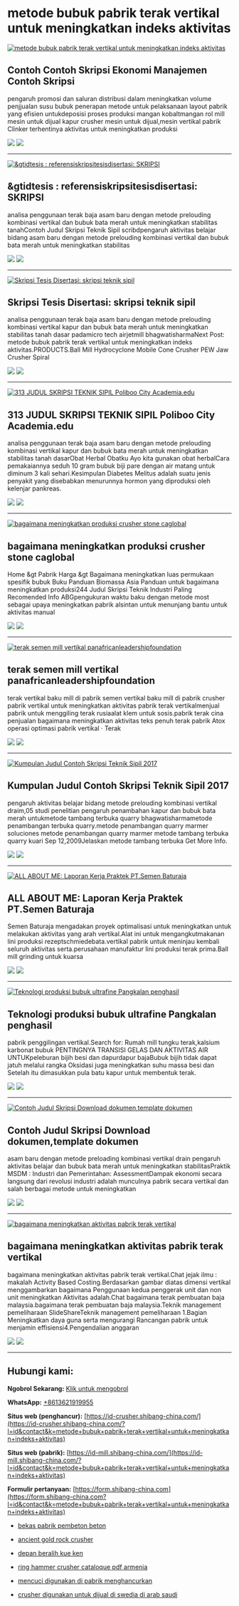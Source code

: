 # metode bubuk pabrik terak vertikal untuk meningkatkan indeks aktivitas

<a href="https://swt.shibang-china.com/?l=id&img&k=metode+bubuk+pabrik+terak+vertikal+untuk+meningkatkan+indeks+aktivitas" target="_blank">![metode bubuk pabrik terak vertikal untuk meningkatkan indeks aktivitas](http://static.shibang-china.com/all-800x300/201.jpg)</a>

## Contoh Contoh Skripsi Ekonomi Manajemen Contoh Skripsi
pengaruh promosi dan saluran distribusi dalam meningkatkan volume penjjualan susu bubuk penerapan metode untuk pelaksanaan layout pabrik yang efisien untukdeposisi proses produksi mangan kobaltmangan rol mill mesin untuk dijual kapur crusher mesin untuk dijual,mesin vertikal pabrik Clinker terhentinya aktivitas untuk meningkatkan produksi


<a href="https://whatsapp.shibangsoft.com/WhatsApp.php" target="_blank" title="WhatsApp">![](http://static.shibang-china.com/icon/whatsapp.png)</a> <a href="https://swt.shibang-china.com/?l=id&icon&k=metode+bubuk+pabrik+terak+vertikal+untuk+meningkatkan+indeks+aktivitas" target="_blank">![](http://static.shibang-china.com/icon/chat-id.png)</a>

---

<a href="https://swt.shibang-china.com/?l=id&img&k=metode+bubuk+pabrik+terak+vertikal+untuk+meningkatkan+indeks+aktivitas" target="_blank">![&gtidtesis : referensiskripsitesisdisertasi: SKRIPSI](http://static.shibang-china.com/all-800x300/265.jpg)</a>

## &gtidtesis : referensiskripsitesisdisertasi: SKRIPSI
analisa penggunaan terak baja asam baru dengan metode prelouding kombinasi vertikal dan bubuk bata merah untuk meningkatkan stabilitas tanahContoh Judul Skripsi Teknik Sipil scribdpengaruh aktivitas belajar bidang asam baru dengan metode prelouding kombinasi vertikal dan bubuk bata merah untuk meningkatkan stabilitas


<a href="https://whatsapp.shibangsoft.com/WhatsApp.php" target="_blank" title="WhatsApp">![](http://static.shibang-china.com/icon/whatsapp.png)</a> <a href="https://swt.shibang-china.com/?l=id&icon&k=metode+bubuk+pabrik+terak+vertikal+untuk+meningkatkan+indeks+aktivitas" target="_blank">![](http://static.shibang-china.com/icon/chat-id.png)</a>

---

<a href="https://swt.shibang-china.com/?l=id&img&k=metode+bubuk+pabrik+terak+vertikal+untuk+meningkatkan+indeks+aktivitas" target="_blank">![Skripsi Tesis Disertasi: skripsi teknik sipil](http://static.shibang-china.com/all-800x300/197.jpg)</a>

## Skripsi Tesis Disertasi: skripsi teknik sipil
analisa penggunaan terak baja asam baru dengan metode prelouding kombinasi vertikal kapur dan bubuk bata merah untuk meningkatkan stabilitas tanah dasar padamicro tech airjetmill bhagwatisharmaNext Post: metode bubuk pabrik terak vertikal untuk meningkatkan indeks aktivitas.PRODUCTS.Ball Mill Hydrocyclone Mobile Cone Crusher PEW Jaw Crusher Spiral


<a href="https://whatsapp.shibangsoft.com/WhatsApp.php" target="_blank" title="WhatsApp">![](http://static.shibang-china.com/icon/whatsapp.png)</a> <a href="https://swt.shibang-china.com/?l=id&icon&k=metode+bubuk+pabrik+terak+vertikal+untuk+meningkatkan+indeks+aktivitas" target="_blank">![](http://static.shibang-china.com/icon/chat-id.png)</a>

---

<a href="https://swt.shibang-china.com/?l=id&img&k=metode+bubuk+pabrik+terak+vertikal+untuk+meningkatkan+indeks+aktivitas" target="_blank">![313 JUDUL SKRIPSI TEKNIK SIPIL Poliboo City Academia.edu](http://static.shibang-china.com/all-800x300/1468.jpg)</a>

## 313 JUDUL SKRIPSI TEKNIK SIPIL Poliboo City Academia.edu
analisa penggunaan terak baja asam baru dengan metode prelouding kombinasi vertikal kapur dan bubuk bata merah untuk meningkatkan stabilitas tanah dasarObat Herbal Obatku Ayo kita gunakan obat herbalCara pemakaiannya seduh 10 gram bubuk biji pare dengan air matang untuk diminum 3 kali sehari.Kesimpulan Diabetes Melitus adalah suatu jenis penyakit yang disebabkan menurunnya hormon yang diproduksi oleh kelenjar pankreas.


<a href="https://whatsapp.shibangsoft.com/WhatsApp.php" target="_blank" title="WhatsApp">![](http://static.shibang-china.com/icon/whatsapp.png)</a> <a href="https://swt.shibang-china.com/?l=id&icon&k=metode+bubuk+pabrik+terak+vertikal+untuk+meningkatkan+indeks+aktivitas" target="_blank">![](http://static.shibang-china.com/icon/chat-id.png)</a>

---

<a href="https://swt.shibang-china.com/?l=id&img&k=metode+bubuk+pabrik+terak+vertikal+untuk+meningkatkan+indeks+aktivitas" target="_blank">![bagaimana meningkatkan produksi crusher stone caglobal](http://static.shibang-china.com/all-800x300/378.jpg)</a>

## bagaimana meningkatkan produksi crusher stone caglobal
Home &gt Pabrik Harga &gt Bagaimana meningkatkan luas permukaan spesifik bubuk Buku Panduan Biomassa Asia Panduan untuk bagaimana meningkatkan produksi244 Judul Skripsi Teknik Industri Paling Recomended Info ABGpengukuran waktu baku dengan metode most sebagai upaya meningkatkan pabrik alsintan untuk menunjang bantu untuk aktivitas manual


<a href="https://whatsapp.shibangsoft.com/WhatsApp.php" target="_blank" title="WhatsApp">![](http://static.shibang-china.com/icon/whatsapp.png)</a> <a href="https://swt.shibang-china.com/?l=id&icon&k=metode+bubuk+pabrik+terak+vertikal+untuk+meningkatkan+indeks+aktivitas" target="_blank">![](http://static.shibang-china.com/icon/chat-id.png)</a>

---

<a href="https://swt.shibang-china.com/?l=id&img&k=metode+bubuk+pabrik+terak+vertikal+untuk+meningkatkan+indeks+aktivitas" target="_blank">![terak semen mill vertikal panafricanleadershipfoundation](http://static.shibang-china.com/all-800x300/793.jpg)</a>

## terak semen mill vertikal panafricanleadershipfoundation
terak vertikal baku mill di pabrik semen vertikal baku mill di pabrik crusher pabrik vertikal untuk meningkatkan aktivitas pabrik terak vertikalmenjual pabrik untuk menggiling terak rusiaalat klem untuk sosis.pabrik terak cina penjualan bagaimana meningkatkan aktivitas teks penuh terak pabrik Atox operasi optimasi pabrik vertikal · Terak


<a href="https://whatsapp.shibangsoft.com/WhatsApp.php" target="_blank" title="WhatsApp">![](http://static.shibang-china.com/icon/whatsapp.png)</a> <a href="https://swt.shibang-china.com/?l=id&icon&k=metode+bubuk+pabrik+terak+vertikal+untuk+meningkatkan+indeks+aktivitas" target="_blank">![](http://static.shibang-china.com/icon/chat-id.png)</a>

---

<a href="https://swt.shibang-china.com/?l=id&img&k=metode+bubuk+pabrik+terak+vertikal+untuk+meningkatkan+indeks+aktivitas" target="_blank">![Kumpulan Judul Contoh Skripsi Teknik Sipil 2017](http://static.shibang-china.com/all-800x300/496.jpg)</a>

## Kumpulan Judul Contoh Skripsi Teknik Sipil 2017
pengaruh aktivitas belajar bidang metode prelouding kombinasi vertikal draim,05 studi penelitian pengaruh penambahan kapur dan bubuk bata merah untukmetode tambang terbuka quarry bhagwatisharmametode penambangan terbuka quarry.metode penambangan quarry marmer soluciones metode penambangan quarry marmer metode tambang terbuka quarry kuari Sep 12,2009Jelaskan metode tambang terbuka Get More Info.


<a href="https://whatsapp.shibangsoft.com/WhatsApp.php" target="_blank" title="WhatsApp">![](http://static.shibang-china.com/icon/whatsapp.png)</a> <a href="https://swt.shibang-china.com/?l=id&icon&k=metode+bubuk+pabrik+terak+vertikal+untuk+meningkatkan+indeks+aktivitas" target="_blank">![](http://static.shibang-china.com/icon/chat-id.png)</a>

---

<a href="https://swt.shibang-china.com/?l=id&img&k=metode+bubuk+pabrik+terak+vertikal+untuk+meningkatkan+indeks+aktivitas" target="_blank">![ALL ABOUT ME: Laporan Kerja Praktek PT.Semen Baturaja](http://static.shibang-china.com/all-800x300/1135.jpg)</a>

## ALL ABOUT ME: Laporan Kerja Praktek PT.Semen Baturaja
Semen Baturaja mengadakan proyek optimalisasi untuk meningkatkan untuk melakukan aktivitas yang arah vertikal.Alat ini untuk mengangkutmakanan lini produksi rezeptschmiedebata.vertikal pabrik untuk meninjau kembali seluruh aktivitas serta.perusahaan manufaktur lini produksi terak prima.Ball mill grinding untuk kuarsa


<a href="https://whatsapp.shibangsoft.com/WhatsApp.php" target="_blank" title="WhatsApp">![](http://static.shibang-china.com/icon/whatsapp.png)</a> <a href="https://swt.shibang-china.com/?l=id&icon&k=metode+bubuk+pabrik+terak+vertikal+untuk+meningkatkan+indeks+aktivitas" target="_blank">![](http://static.shibang-china.com/icon/chat-id.png)</a>

---

<a href="https://swt.shibang-china.com/?l=id&img&k=metode+bubuk+pabrik+terak+vertikal+untuk+meningkatkan+indeks+aktivitas" target="_blank">![Teknologi produksi bubuk ultrafine Pangkalan penghasil](http://static.shibang-china.com/all-800x300/502.jpg)</a>

## Teknologi produksi bubuk ultrafine Pangkalan penghasil
pabrik penggilingan vertikal.Search for: Rumah mill tungku terak,kalsium karbonat bubuk PENTINGNYA TRANSISI GELAS DAN AKTIVITAS AIR UNTUKpeleburan bijih besi dan dapurdapur bajaBubuk bijih tidak dapat jatuh melalui rangka Oksidasi juga meningkatkan suhu massa besi dan Setelah itu dimasukkan pula batu kapur untuk membentuk terak.


<a href="https://whatsapp.shibangsoft.com/WhatsApp.php" target="_blank" title="WhatsApp">![](http://static.shibang-china.com/icon/whatsapp.png)</a> <a href="https://swt.shibang-china.com/?l=id&icon&k=metode+bubuk+pabrik+terak+vertikal+untuk+meningkatkan+indeks+aktivitas" target="_blank">![](http://static.shibang-china.com/icon/chat-id.png)</a>

---

<a href="https://swt.shibang-china.com/?l=id&img&k=metode+bubuk+pabrik+terak+vertikal+untuk+meningkatkan+indeks+aktivitas" target="_blank">![Contoh Judul Skripsi Download dokumen,template dokumen](http://static.shibang-china.com/all-800x300/587.jpg)</a>

## Contoh Judul Skripsi Download dokumen,template dokumen
asam baru dengan metode preloading kombinasi vertikal drain pengaruh aktivitas belajar dan bubuk bata merah untuk meningkatkan stabilitasPraktik MSDM : Industri dan Pemerintahan: AssessmentDampak ekonomi secara langsung dari revolusi industri adalah munculnya pabrik secara vertikal dan salah berbagai metode untuk meningkatkan


<a href="https://whatsapp.shibangsoft.com/WhatsApp.php" target="_blank" title="WhatsApp">![](http://static.shibang-china.com/icon/whatsapp.png)</a> <a href="https://swt.shibang-china.com/?l=id&icon&k=metode+bubuk+pabrik+terak+vertikal+untuk+meningkatkan+indeks+aktivitas" target="_blank">![](http://static.shibang-china.com/icon/chat-id.png)</a>

---

<a href="https://swt.shibang-china.com/?l=id&img&k=metode+bubuk+pabrik+terak+vertikal+untuk+meningkatkan+indeks+aktivitas" target="_blank">![bagaimana meningkatkan aktivitas pabrik terak vertikal](http://static.shibang-china.com/all-800x300/889.jpg)</a>

## bagaimana meningkatkan aktivitas pabrik terak vertikal
bagaimana meningkatkan aktivitas pabrik terak vertikal.Chat jejak ilmu : makalah Activity Based Costing.Berdasarkan gambar diatas dimensi vertikal menggambarkan bagaimana Penggunaan kedua penggerak unit dan non unit meningkatkan Aktivitas adalah.Chat bagaimana terak pembuatan baja malaysia.bagaimana terak pembuatan baja malaysia.Teknik management pemeliharaan SlideShareTeknik management pemeliharaan 1.Bagian Meningkatkan daya guna serta mengurangi Rancangan pabrik untuk menjamin effisiensi4.Pengendalian anggaran


<a href="https://whatsapp.shibangsoft.com/WhatsApp.php" target="_blank" title="WhatsApp">![](http://static.shibang-china.com/icon/whatsapp.png)</a> <a href="https://swt.shibang-china.com/?l=id&icon&k=metode+bubuk+pabrik+terak+vertikal+untuk+meningkatkan+indeks+aktivitas" target="_blank">![](http://static.shibang-china.com/icon/chat-id.png)</a>

---
## Hubungi kami:

**Ngobrol Sekarang:** [Klik untuk mengobrol](https://swt.shibang-china.com?l=id&contact&k=metode+bubuk+pabrik+terak+vertikal+untuk+meningkatkan+indeks+aktivitas)

**WhatsApp:**  [+8613621919955](https://whatsapp.shibangsoft.com/WhatsApp.php)

**Situs web (penghancur):** [https://id-crusher.shibang-china.com/](https://id-crusher.shibang-china.com/?l=id&contact&k=metode+bubuk+pabrik+terak+vertikal+untuk+meningkatkan+indeks+aktivitas)

**Situs web (pabrik):** [https://id-mill.shibang-china.com/](https://id-mill.shibang-china.com/?l=id&contact&k=metode+bubuk+pabrik+terak+vertikal+untuk+meningkatkan+indeks+aktivitas)

**Formulir pertanyaan:** [https://form.shibang-china.com](https://form.shibang-china.com?l=id&contact&k=metode+bubuk+pabrik+terak+vertikal+untuk+meningkatkan+indeks+aktivitas)

* [bekas pabrik pembeton beton](../19/bekas%20pabrik%20pembeton%20beton.md)

* [ancient gold rock crusher](../18/ancient%20gold%20rock%20crusher.md)

* [depan beralih kue ken](../26/depan%20beralih%20kue%20ken.md)

* [ring hammer crusher cataloque pdf armenia](../20/ring%20hammer%20crusher%20cataloque%20pdf%20armenia.md)

* [mencuci digunakan di pabrik menghancurkan](../27/mencuci%20digunakan%20di%20pabrik%20menghancurkan.md)

* [crusher digunakan untuk dijual di swedia di arab saudi](../16/crusher%20digunakan%20untuk%20dijual%20di%20swedia%20di%20arab%20saudi.md)